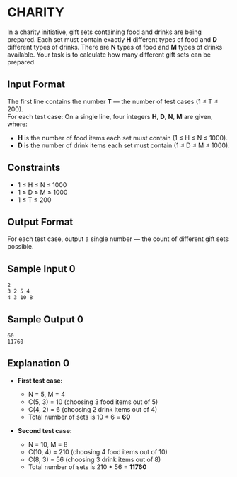 # CHARITY

In a charity initiative, gift sets containing food and drinks are being prepared. Each set must contain exactly **H** different types of food and **D** different types of drinks. There are **N** types of food and **M** types of drinks available. Your task is to calculate how many different gift sets can be prepared.

## Input Format

The first line contains the number **T** — the number of test cases (1 ≤ T ≤ 200).  
For each test case: On a single line, four integers **H**, **D**, **N**, **M** are given, where:  
- **H** is the number of food items each set must contain (1 ≤ H ≤ N ≤ 1000).  
- **D** is the number of drink items each set must contain (1 ≤ D ≤ M ≤ 1000).  

## Constraints

- 1 ≤ H ≤ N ≤ 1000  
- 1 ≤ D ≤ M ≤ 1000  
- 1 ≤ T ≤ 200  

## Output Format

For each test case, output a single number — the count of different gift sets possible.  

## Sample Input 0

```
2 
3 2 5 4 
4 3 10 8 
```

## Sample Output 0

```
60 
11760
```

## Explanation 0

- **First test case:**  
  - N = 5, M = 4  
  - C(5, 3) = 10 (choosing 3 food items out of 5)  
  - C(4, 2) = 6 (choosing 2 drink items out of 4)  
  - Total number of sets is 10 * 6 = **60**  

- **Second test case:**  
  - N = 10, M = 8  
  - C(10, 4) = 210 (choosing 4 food items out of 10)  
  - C(8, 3) = 56 (choosing 3 drink items out of 8)  
  - Total number of sets is 210 * 56 = **11760**  

